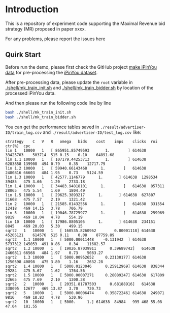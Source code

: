 # Introduction
This is a repository of experiment code supporting the Maximal Revenue bid strategy (MR) proposed in paper xxxx.

For any problems, please report the issues here

## Quirk Start
Before run the demo, please first check the GitHub project [make iPinYou data](https://github.com/wnzhang/make-ipinyou-data) for pre-processing the [iPinYou dataset](http://data.computational-advertising.org).

After pre-processing data, please update the `root` variable in [./shell/mk_train_init.sh](shell/mk_train_init.sh#L3) and [./shell/mk_train_bidder.sh](shell/mk_train_bidder.sh#L3)
by location of the processed iPinYou data.

And then please run the following code line by line
```bash
bash ./shell/mk_train_init.sh
bash ./shell/mk_train_bidder.sh
```

You can get the performance tables saved in `./result/advertiser-ID/train_log.csv` and `./result/advertiser-ID/test_log.csv` like:
```
strategy	C	V	R	omega	bids	cost	imps	clicks	roi	ctr(%)	cpc
lin	1	10000	1	[ 865951.85749593       1.        ]	614638	33425703	503714	515	0.15	0.10	64891.68
lin	1.1	10000	1	[ 107179.44253713       1.        ]	614638	6283858	139908	494	0.79	0.35	12717.79
lin	1.2	10000	1	[ 59940.66143468      1.        ]	614638	2480816	66603	484	1.95	0.73	5124.59
lin	1.3	10000	1	[ 42577.1146779      1.       ]	614638	1298534	39485	475	3.66	1.20	2733.18
lin	1.4	10000	1	[ 34483.94818101      1.        ]	614638	857311	28065	475	5.54	1.69	1804.49
lin	1.5	10000	1	[ 29625.3893217      1.       ]	614638	627807	21668	475	7.57	2.19	1321.42
lin	2	10000	1	[ 21585.01432556      1.        ]	614638	331554	12418	469	14.15	3.78	706.79
lin	5	10000	1	[ 19046.78725977      1.        ]	614638	259969	9819	469	18.04	4.78	554.19
lin	10	10000	1	[ 17986.8805105      1.       ]	614638	234151	8845	469	20.03	5.30	499.15
sqrt2	1	10000	1	[ 160535.8260962        0.00001118]	614638	45205121	614576	515	0.11	0.08	87759.89
sqrt2	1.1	10000	1	[ 5000.00011448    -0.131942  ]	614638	5737312	145053	491	0.86	0.34	11682.57
sqrt2	1.2	10000	1	[ 19026.87039911      0.39689742]	614638	2460811	66568	484	1.97	0.73	5083.27
sqrt2	1.3	10000	1	[ 5000.00952652     0.23130177]	614638	1250598	40898	475	3.80	1.16	2632.28
sqrt2	1.4	10000	1	[ 5000.0123046      0.25912969]	614638	838344	29284	475	5.67	1.62	1764.56
sqrt2	1.5	10000	1	[ 5000.00007271     0.28089247]	614638	617809	22665	475	7.69	2.10	1300.38
sqrt2	2	10000	1	[ 20351.81787503      0.68188916]	614638	338095	12677	469	13.87	3.70	720.73
sqrt2	5	10000	1	[ 5000.00006474     0.35872246]	614638	249071	9816	469	18.83	4.78	530.96
sqrt2	10	10000	1	[ 5000.     1.]	614638	84984	995	468	55.08	47.04	181.55
```